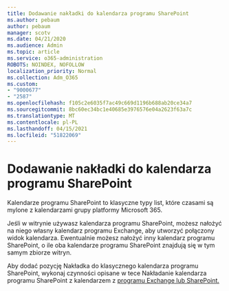 ```yaml
---
title: Dodawanie nakładki do kalendarza programu SharePoint
ms.author: pebaum
author: pebaum
manager: scotv
ms.date: 04/21/2020
ms.audience: Admin
ms.topic: article
ms.service: o365-administration
ROBOTS: NOINDEX, NOFOLLOW
localization_priority: Normal
ms.collection: Adm_O365
ms.custom:
- "9000677"
- "2587"
ms.openlocfilehash: f105c2e6035f7ac49c669d1196b688ab20ce34a7
ms.sourcegitcommit: 8bc60ec34bc1e40685e3976576e04a2623f63a7c
ms.translationtype: MT
ms.contentlocale: pl-PL
ms.lasthandoff: 04/15/2021
ms.locfileid: "51822069"
---
```

# <a name="adding-an-overlay-to-a-sharepoint-calendar"></a>Dodawanie nakładki do kalendarza programu SharePoint

Kalendarze programu SharePoint to klasyczne typy list, które czasami są mylone z kalendarzami grupy platformy Microsoft 365.
 
Jeśli w witrynie używasz kalendarza programu SharePoint, możesz nałożyć na niego własny kalendarz programu Exchange, aby utworzyć połączony widok kalendarza. Ewentualnie możesz nałożyć inny kalendarz programu SharePoint, o ile oba kalendarze programu SharePoint znajdują się w tym samym zbiorze witryn.
 
Aby dodać pozycję Nakładka do klasycznego kalendarza programu SharePoint, wykonaj czynności opisane w tece Nakładanie kalendarza programu SharePoint z kalendarzem z [programu Exchange lub SharePoint.](https://support.office.com/article/Overlay-a-SharePoint-calendar-with-a-calendar-from-Exchange-or-SharePoint-4CAEBE59-3994-4A94-9322-B31ABB8A5E9A)
